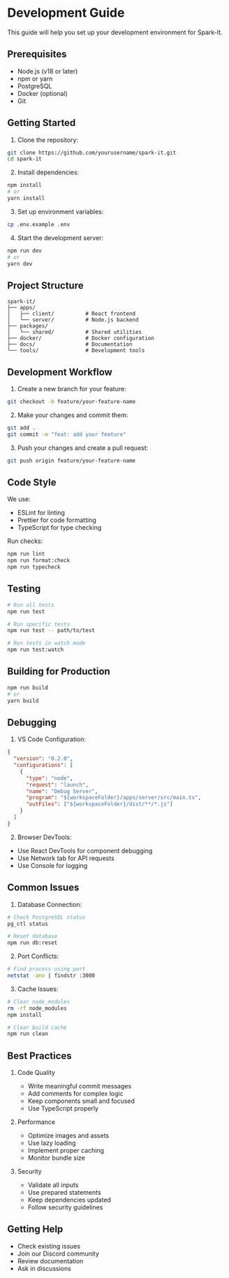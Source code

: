 # Development Guide

This guide will help you set up your development environment for Spark-It.

## Prerequisites

- Node.js (v18 or later)
- npm or yarn
- PostgreSQL
- Docker (optional)
- Git

## Getting Started

1. Clone the repository:
```bash
git clone https://github.com/yourusername/spark-it.git
cd spark-it
```

2. Install dependencies:
```bash
npm install
# or
yarn install
```

3. Set up environment variables:
```bash
cp .env.example .env
```

4. Start the development server:
```bash
npm run dev
# or
yarn dev
```

## Project Structure

```
spark-it/
├── apps/
│   ├── client/          # React frontend
│   └── server/          # Node.js backend
├── packages/
│   └── shared/          # Shared utilities
├── docker/              # Docker configuration
├── docs/                # Documentation
└── tools/               # Development tools
```

## Development Workflow

1. Create a new branch for your feature:
```bash
git checkout -b feature/your-feature-name
```

2. Make your changes and commit them:
```bash
git add .
git commit -m "feat: add your feature"
```

3. Push your changes and create a pull request:
```bash
git push origin feature/your-feature-name
```

## Code Style

We use:
- ESLint for linting
- Prettier for code formatting
- TypeScript for type checking

Run checks:
```bash
npm run lint
npm run format:check
npm run typecheck
```

## Testing

```bash
# Run all tests
npm run test

# Run specific tests
npm run test -- path/to/test

# Run tests in watch mode
npm run test:watch
```

## Building for Production

```bash
npm run build
# or
yarn build
```

## Debugging

1. VS Code Configuration:
```json
{
  "version": "0.2.0",
  "configurations": [
    {
      "type": "node",
      "request": "launch",
      "name": "Debug Server",
      "program": "${workspaceFolder}/apps/server/src/main.ts",
      "outFiles": ["${workspaceFolder}/dist/**/*.js"]
    }
  ]
}
```

2. Browser DevTools:
- Use React DevTools for component debugging
- Use Network tab for API requests
- Use Console for logging

## Common Issues

1. Database Connection:
```bash
# Check PostgreSQL status
pg_ctl status

# Reset database
npm run db:reset
```

2. Port Conflicts:
```bash
# Find process using port
netstat -ano | findstr :3000
```

3. Cache Issues:
```bash
# Clear node_modules
rm -rf node_modules
npm install

# Clear build cache
npm run clean
```

## Best Practices

1. Code Quality
   - Write meaningful commit messages
   - Add comments for complex logic
   - Keep components small and focused
   - Use TypeScript properly

2. Performance
   - Optimize images and assets
   - Use lazy loading
   - Implement proper caching
   - Monitor bundle size

3. Security
   - Validate all inputs
   - Use prepared statements
   - Keep dependencies updated
   - Follow security guidelines

## Getting Help

- Check existing issues
- Join our Discord community
- Review documentation
- Ask in discussions
